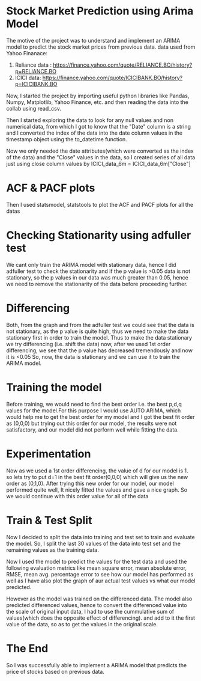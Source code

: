 # Stock Market Prediction using Arima Model

The motive of the project was to understand and implement an ARIMA model to predict the stock market prices from previous data.
data used from Yahoo Finanace:
1. Reliance data : https://finance.yahoo.com/quote/RELIANCE.BO/history?p=RELIANCE.BO
2. ICICI data: https://finance.yahoo.com/quote/ICICIBANK.BO/history?p=ICICIBANK.BO

Now, I started the project by importing useful python libraries like Pandas, Numpy, Matplotlib, Yahoo Finance, etc. and then reading the data into the collab using read_csv.

Then I started exploring the data to look for any null values and non numerical data, from which I got to know that the "Date" column is a string and I converted the index of the data into 
the date column values in the timestamp object using the to_datetime function.

Now we only needed the date attributes(which were converted as the index of the data) and the "Close" values in the data, so I created series of all data just using close column values by ICICI_data_6m = ICICI_data_6m["Close"]

# ACF & PACF plots
Then I used statsmodel, statstools to plot the ACF and PACF plots for all the datas

# Checking Stationarity using adfuller test
We cant only train the ARIMA model with stationary data, hence I did adfuller test to check the stationarity and if the p value is >0.05 data is not stationary, so the p values in our data was much greater than 0.05, hence we need to remove the stationarity of the data before proceeding further.

# Differencing
Both, from the graph and from the adfuller test we could see that the data is not stationary, as the p value is quite high, thus we need to make the data stationary first in order to train the model.
Thus to make the data stationary we try differencing (i.e. shift the data) 
now, after we used 1st order differencing, we see that the p value has decreased tremendously and now it is <0.05 So, now, the data is stationary and we can use it to train the ARIMA model.

# Training the model
Before training, we would need to find the best order i.e. the best p,d,q values for the model.For this purpose I would use AUTO ARIMA, which would help me to get the best order for my model and I got the best fit order as (0,0,0) but trying out this order for our model, the results were not satisfactory, and our model did not perform well while fitting the data.

# Experimentation
Now as we used a 1st order differencing, the value of d for our model is 1. so lets try to put d=1 in the best fit order(0,0,0) which will give us the new order as (0,1,0). After trying this new order for our model, our model performed quite well, It nicely fitted the values and gave a nice graph. So we would continue with this order value for all of the data

# Train & Test Split
Now I decided to split the data into training and test set to train and evaluate the model.
So, I split the last 30 values of the data into test set and the remaining values as the training data.

Now I used the model to predict the values for the test data and used the following evaluation metrics like mean square error, mean absolute error, RMSE, mean avg. percentage error to see how our model has performed as well as I have also plot the graph of aur actual test values vs what our model predicted.

However as the model was trained on the differenced data. The model also predicted differenced values, hence to convert the differenced value into the scale of original input data, I had to use the cummulative sum of values(which does the opposite effect of differencing). and add to it the first value of the data, so as to get the values in the original scale.

# The End
So I was successfully able to implement a ARIMA model that predicts the price of stocks based on previous data.





